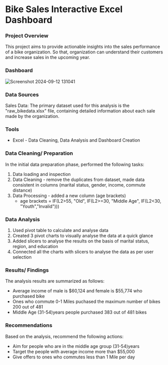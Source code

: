 # Bike Sales Interactive Excel Dashboard

### Project Overview
This project aims to provide actionable insights into the sales performance of a bike organization. So that, organization can understand their customers and increase sales in the upcoming year. 


### Dashboard


![Screenshot 2024-09-12 131041](https://github.com/user-attachments/assets/88e5acfc-103d-4f11-94e5-b0c1b638e63c)




### Data Sources
Sales Data: The primary dataset used for this analysis is the "raw_bikedata.xlsx" file, containing detailed information about each sale made by the organization.
### Tools
- Excel - Data Cleaning, Data Analysis and Dashboard Creation
  
### Data Cleaning/ Preparation
In the initial data preparation phase, performed the following tasks:
1. Data loading and inspection
2. Data Cleaning - remove the duplicates from dataset, made data consistent in columns (marital status, gender, income, commute distance)
3. Data Processing - added a new column (age brackets)
   - age brackets = IF(L2>55, "Old", IF(L2>=30, "Middle Age", IF(L2<30, "Youth","Invalid")))


### Data Analysis
1. Used pivot table to calculate and analyse data
2. Created 3 pivot charts to visually analyse the data at a quick glance
3. Added slicers to analyse the results on the basis of marital status, region, and education
4. Connected all the charts with slicers to analyse the data as per user selection 

### Results/ Findings

The analysis results are summarized as follows:
- Average income of male is $60,124 and female is $55,774 who purchased bike
- Ones who commute 0-1 Miles puchased the maximum number of bikes 200 out of 481
- Middle Age (31-54)years people purchased 383 out of 481 bikes

### Recommendations
Based on the analysis, recommend the following actions:
- Aim for people who are in the middle age group (31-54)years
- Target the people with average income more than $55,000
- Give offers to ones who commutes less than 1 Mile per day

    
